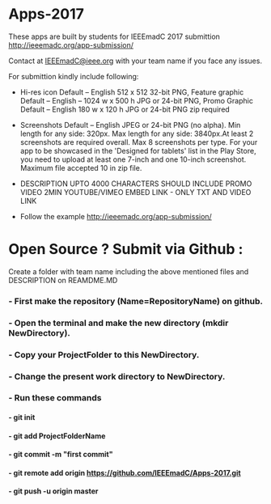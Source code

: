 # Apps-2017
These apps are built by students for IEEEmadC 2017 submittion http://ieeemadc.org/app-submission/

Contact at IEEEmadC@ieee.org with your team name if you face any issues.

For submittion kindly include following:
* Hi-res icon Default – English 512 x 512 32-bit PNG, Feature graphic Default – English – 1024 w x 500 h JPG or 24-bit PNG, Promo Graphic Default – English 180 w x 120 h JPG or 24-bit PNG zip required

* Screenshots Default – English JPEG or 24-bit PNG (no alpha). Min length for any side: 320px. Max length for any side: 3840px.At least 2 screenshots are required overall. Max 8 screenshots per type. For your app to be showcased in the 'Designed for tablets' list in the Play Store, you need to upload at least one 7-inch and one 10-inch screenshot. Maximum file accepted 10 in zip file.

* DESCRIPTION UPTO 4000 CHARACTERS SHOULD INCLUDE PROMO VIDEO 2MIN YOUTUBE/VIMEO EMBED LINK - ONLY TXT AND VIDEO LINK

* Follow the example http://ieeemadc.org/app-submission/

# Open Source ? Submit via Github :
Create a folder with team name including the above mentioned files and DESCRIPTION on REAMDME.MD

### - First make the repository (Name=RepositoryName) on github.
### - Open the terminal and make the new directory (mkdir NewDirectory).
### - Copy your ProjectFolder to this NewDirectory.
### - Change the present work directory to NewDirectory.
### - Run these commands
#### - git init
#### - git add ProjectFolderName
#### - git commit -m "first commit"
#### - git remote add origin https://github.com/IEEEmadC/Apps-2017.git
#### - git push -u origin master
